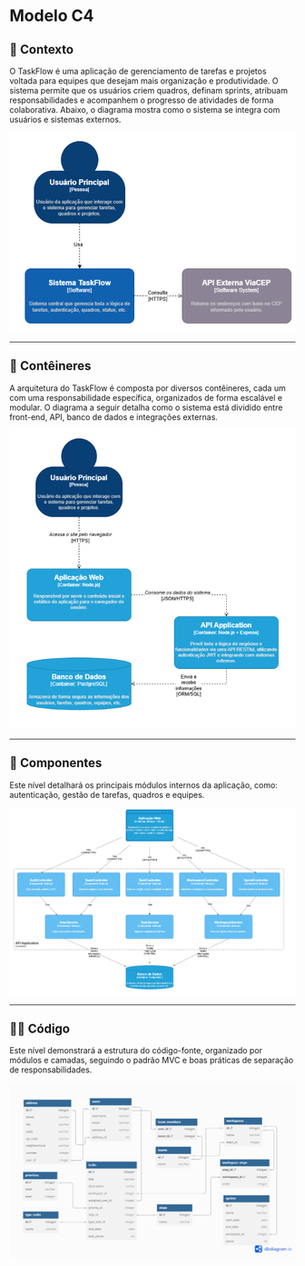 # Modelo C4

## 🧭 Contexto

O TaskFlow é uma aplicação de gerenciamento de tarefas e projetos voltada para equipes que desejam mais organização e produtividade. O sistema permite que os usuários criem quadros, definam sprints, atribuam responsabilidades e acompanhem o progresso de atividades de forma colaborativa. Abaixo, o diagrama mostra como o sistema se integra com usuários e sistemas externos.

![Diagrama de Contexto](./assets/c4-diagrams/context-diagram.png)

---

## 🧱 Contêineres

A arquitetura do TaskFlow é composta por diversos contêineres, cada um com uma responsabilidade específica, organizados de forma escalável e modular. O diagrama a seguir detalha como o sistema está dividido entre front-end, API, banco de dados e integrações externas.

![Diagrama de Contêiner](./assets/c4-diagrams/container-diagram.png)

---

## 🧩 Componentes

Este nível detalhará os principais módulos internos da aplicação, como: autenticação, gestão de tarefas, quadros e equipes.

![Diagrama de Componente](./assets/c4-diagrams/component-diagram.png)

---

## 🧑‍💻 Código

Este nível demonstrará a estrutura do código-fonte, organizado por módulos e camadas, seguindo o padrão MVC e boas práticas de separação de responsabilidades.

![Diagrama de Classes](./assets/c4-diagrams/class-diagram.png)